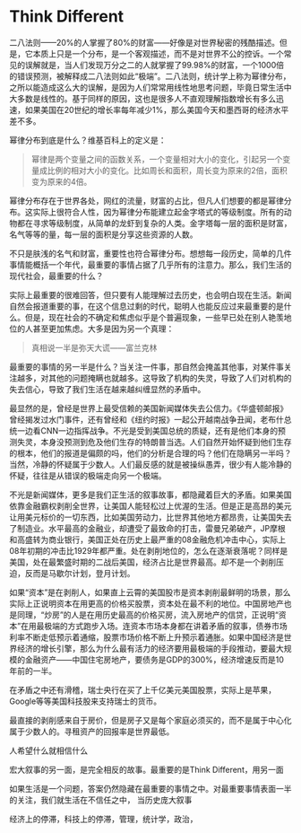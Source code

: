 # Think Different

二八法则——20%的人掌握了80%的财富——好像是对世界秘密的残酷描述。但是，它本质上只是一个分布，是一个客观描述，而不是对世界不公的控诉。一个常见的误解就是，当人们发现万分之二的人就掌握了99.98%的财富，一个1000倍的错误预测，被解释成二八法则如此“极端”。二八法则，统计学上称为幂律分布，之所以能造成这么大的误解，是因为人们常常用线性地思考问题，毕竟日常生活中大多数是线性的。基于同样的原因，这也是很多人不直观理解指数增长有多么迅速，如果美国在20世纪的增长率每年减少1%，那么美国今天和墨西哥的经济水平差不多。

幂律分布到底是什么？维基百科上的定义是：
> 幂律是两个变量之间的函数关系，一个变量相对大小的变化，引起另一个变量成比例的相对大小的变化。比如周长和面积，周长变为原来的2倍，面积变为原来的4倍。

幂律分布存在于世界各处，网红的流量，财富的占比，但凡人们想要的都是幂律分布。这实际上很符合人性，因为幂律分布能建立起金字塔式的等级制度。所有的动物都在寻求等级制度，从简单的龙虾到复杂的人类。金字塔每一层的面积是财富，名气等等的量，每一层的面积是分享这些资源的人数。

不只是肤浅的名气和财富，重要性也符合幂律分布。想想每一段历史，简单的几件事情能概括一个年代，最重要的事情占据了几乎所有的注意力。那么，我们生活的现代社会，最重要的什么？

实际上最重要的很难回答，但只要有人能理解过去历史，也会明白现在生活。新闻自然会报道重要的事，在这个信息过剩的时代，聪明人也能反应过来最重要的是什么。但是，现在社会的不确定和焦虑似乎是个普遍现象，一些早已处在别人艳羡地位的人甚至更加焦虑。大多是因为另一个真理：
> 真相说一半是弥天大谎——富兰克林

最重要的事情的另一半是什么？当关注一件事，那自然会掩盖其他事，对某件事关注越多，对其他的问题掩瞒也就越多。这导致了机构的失灵，导致了人们对机构的失去信心，导致了我们生活在越来越纠缠显然的矛盾中。

最显然的是，曾经是世界上最受信赖的美国新闻媒体失去公信力。《华盛顿邮报》曾经揭发过水门事件，还有曾经和《纽约时报》一起公开越南战争丑闻，老布什总统一边看CNN一边指挥战争。不光是受到美国总统的质疑，还有是他们本身的预测失灵，本身没预测到危及他们生存的特朗普当选。人们自然开始怀疑到他们生存的根本，他们的报道是偏颇的吗，他们的分析是合理的吗？他们在隐瞒另一半吗？当然，冷静的怀疑属于少数人。人们最反感的就是被操纵愚弄，很少有人能冷静的怀疑，往往是从错误的极端走向另一个极端。

不光是新闻媒体，更多是我们正生活的叙事故事，都隐藏着巨大的矛盾。如果美国依靠金融霸权剥削全世界，让美国人能轻松过上优渥的生活。但是正是高昂的美元让用美元标价的一切东西，比如美国劳动力，比世界其他地方都昂贵，让美国失去了制造业。水平最高的金融业，却遭受了最致命的打击，雷曼兄弟破产，JP摩根和高盛转为商业银行，美国正处在历史上最严重的08金融危机冲击中心，实际上08年初期的冲击比1929年都严重。处在剥削地位的，怎么在逐渐衰落呢？同样是美国，处在最繁盛时期的二战后美国，经济占比是世界最高。却不是一个剥削压迫，反而是马歇尔计划，登月计划。

如果“资本”是在剥削人，如果直上云霄的美国股市是资本剥削最鲜明的场景，那么实际上正说明资本在用更高的价格买股票，资本处在最不利的地位。中国房地产也是同理，“炒房”的人是在用历史最高的价格买房，流入房地产的信贷，正说明“资本”在用最极端的方式跑步入场。连资本市场本身都在讲着矛盾的叙事，债券市场利率不断走低预示着通缩，股票市场价格不断上升预示着通胀。如果中国经济是世界经济的增长引擎，那么为什么最有活力的经济要用最极端的手段推动，要最大规模的金融资产——中国住宅房地产，要债务是GDP的300%，经济增速反而是10年前的一半。
<!-- 地方政府的房价调控政策，正是在掩盖明斯基时刻到来——对房子需求枯竭，借由杠杠火箭上升的房价自由落体 -->
在矛盾之中还有滑稽，瑞士央行在买了上千亿美元美国股票，实际上是苹果，Google等等美国科技股来支持瑞士的货币。

最直接的剥削感来自于房价，但是房子又是每个家庭必须买的，而不是属于中心化属于少数人的。寻租资产的回报率是世界最低。

人希望什么就相信什么

宏大叙事的另一面，是完全相反的故事。最重要的是Think Different，用另一面

如果生活是一个问题，答案仍然隐藏在最重要的事情之中。对最重要事情表面一半的关注，我们就生活在不信任之中，
当历史庞大叙事

<!-- 通过称为帝国主义反对帝国主义 -->

经济上的停滞，科技上的停滞，管理，统计学，政治，
